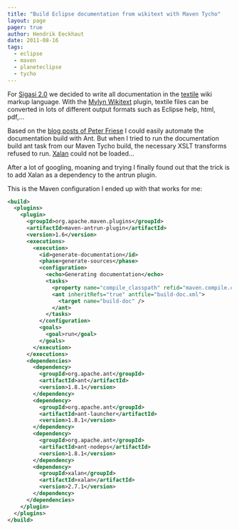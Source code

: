 ```yaml
---
title: "Build Eclipse documentation from wikitext with Maven Tycho"
layout: page 
pager: true
author: Hendrik Eeckhaut
date: 2011-08-16
tags: 
  - eclipse
  - maven
  - planeteclipse
  - tycho
---
```


For [Sigasi 2.0](/releasenotes/sigasi-2.0.html) we decided to write all documentation in the <a href="http://en.wikipedia.org/wiki/Textile_(markup_language)">textile</a> wiki markup language. With the [Mylyn Wikitext](http://wiki.eclipse.org/Mylyn/FAQ#WikiText) plugin, textile files can be converted in lots of different output formats such as Eclipse help, html, pdf,...

Based on the [blog posts of Peter Friese](http://www.peterfriese.de/advanced-wikitext) I could easily automate the documentation build with Ant. But when I tried to run the documentation build ant task from our Maven Tycho build, the necessary XSLT transforms refused to run. [Xalan](http://xml.apache.org/xalan-j) could not be loaded...

After a lot of googling, moaning and trying I finally found out that the trick is to add Xalan as a dependency to the antrun plugin.

This is the Maven configuration I ended up with that works for me: 

```xml
<build>
  <plugins>
    <plugin>
      <groupId>org.apache.maven.plugins</groupId>
      <artifactId>maven-antrun-plugin</artifactId>
      <version>1.6</version>
      <executions>
        <execution>
          <id>generate-documentation</id>
          <phase>generate-sources</phase>
          <configuration>
            <echo>Generating documentation</echo>
            <tasks>
              <property name="compile_classpath" refid="maven.compile.classpath" />
              <ant inheritRefs="true" antfile="build-doc.xml">
                <target name="build-doc" />
              </ant>
            </tasks>
          </configuration>
          <goals>
            <goal>run</goal>
          </goals>
        </execution>
      </executions>
      <dependencies>
        <dependency>
          <groupId>org.apache.ant</groupId>
          <artifactId>ant</artifactId>
          <version>1.8.1</version>
        </dependency>
        <dependency>
          <groupId>org.apache.ant</groupId>
          <artifactId>ant-launcher</artifactId>
          <version>1.8.1</version>
        </dependency>
        <dependency>
          <groupId>org.apache.ant</groupId>
          <artifactId>ant-nodeps</artifactId>
          <version>1.8.1</version>
        </dependency>
        <dependency>
          <groupId>xalan</groupId>
          <artifactId>xalan</artifactId>
          <version>2.7.1</version>
        </dependency>
      </dependencies>
    </plugin>
  </plugins>
</build>
```